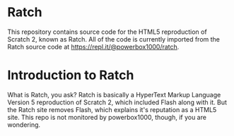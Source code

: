 # Ratch
This repository contains source code for the HTML5 reproduction of Scratch 2, known as Ratch.
All of the code is currently imported from the Ratch source code at https://repl.it/@powerbox1000/ratch.

# Introduction to Ratch
What is Ratch, you ask? Ratch is basically a HyperText Markup Language Version 5 reproduction of Scratch 2, which included Flash along with it. But the Ratch site removes Flash, which explains it's reputation as a HTML5 site. This repo is not monitored by powerbox1000, though, if you are wondering.
